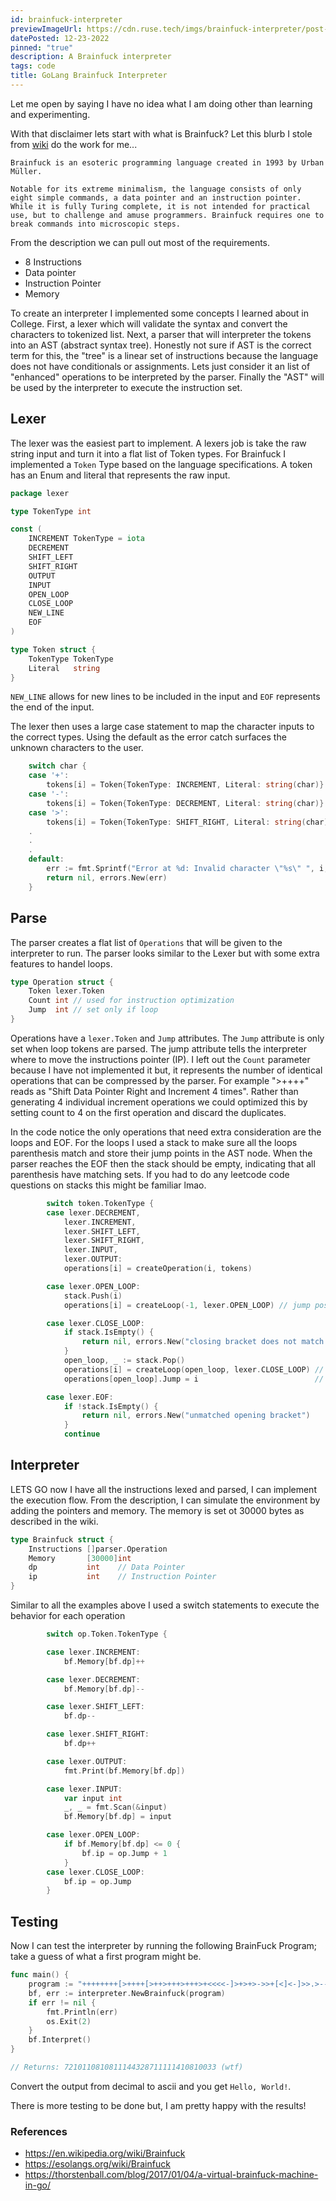 ```yaml
---
id: brainfuck-interpreter
previewImageUrl: https://cdn.ruse.tech/imgs/brainfuck-interpreter/post-icon.jpg
datePosted: 12-23-2022
pinned: "true"
description: A Brainfuck interpreter
tags: code
title: GoLang Brainfuck Interpreter
---
```


Let me open by saying I have no idea what I am doing other than learning and experimenting.

With that disclaimer lets start with what is Brainfuck? Let this blurb I stole from [wiki](https://en.wikipedia.org/wiki/Brainfuck) do the work for me...

```text
Brainfuck is an esoteric programming language created in 1993 by Urban Müller.

Notable for its extreme minimalism, the language consists of only eight simple commands, a data pointer and an instruction pointer. While it is fully Turing complete, it is not intended for practical use, but to challenge and amuse programmers. Brainfuck requires one to break commands into microscopic steps.
```

From the description we can pull out most of the requirements.

- 8 Instructions
- Data pointer
- Instruction Pointer
- Memory

To create an interpreter I implemented some concepts I learned about in College. First, a lexer which will validate the syntax and convert the characters to tokenized list. Next, a parser that will interpreter the tokens into an AST (abstract syntax tree). Honestly not sure if AST is the correct term for this, the "tree" is a linear set of instructions because the language does not have conditionals or assignments. Lets just consider it an list of "enhanced" operations to be interpreted by the parser. Finally the "AST" will be used by the interpreter to execute the instruction set.

## Lexer

The lexer was the easiest part to implement. A lexers job is take the raw string input and turn it into a flat list of Token types. For Brainfuck I implemented a `Token` Type based on the language specifications. A token has an Enum and literal that represents the raw input.

```go
package lexer

type TokenType int

const (
	INCREMENT TokenType = iota
	DECREMENT
	SHIFT_LEFT
	SHIFT_RIGHT
	OUTPUT
	INPUT
	OPEN_LOOP
	CLOSE_LOOP
	NEW_LINE
	EOF
)

type Token struct {
	TokenType TokenType
	Literal   string
}
```

`NEW_LINE` allows for new lines to be included in the input and `EOF` represents the end of the input.

The lexer then uses a large case statement to map the character inputs to the correct types. Using the default as the error catch surfaces the unknown characters to the user.

```go
    switch char {
    case '+':
        tokens[i] = Token{TokenType: INCREMENT, Literal: string(char)}
    case '-':
        tokens[i] = Token{TokenType: DECREMENT, Literal: string(char)}
    case '>':
        tokens[i] = Token{TokenType: SHIFT_RIGHT, Literal: string(char)}
    .
    .
    .
    default:
        err := fmt.Sprintf("Error at %d: Invalid character \"%s\" ", i, string(char))
        return nil, errors.New(err)
    }
```

## Parse

The parser creates a flat list of `Operations` that will be given to the interpreter to run. The parser looks similar to the Lexer but with some extra features to handel loops.

```go
type Operation struct {
	Token lexer.Token
	Count int // used for instruction optimization
	Jump  int // set only if loop
}
```

Operations have a `lexer.Token` and `Jump` attributes. The `Jump` attribute is only set when loop tokens are parsed. The jump attribute tells the interpreter where to move the instructions pointer (IP). I left out the `Count` parameter because I have not implemented it but, it represents the number of identical operations that can be compressed by the parser. For example ">++++" reads as "Shift Data Pointer Right and Increment 4 times". Rather than generating 4 individual increment operations we could optimized this by setting count to 4 on the first operation and discard the duplicates.

In the code notice the only operations that need extra consideration are the loops and EOF. For the loops I used a stack to make sure all the loops parenthesis match and store their jump points in the AST node. When the parser reaches the EOF then the stack should be empty, indicating that all parenthesis have matching sets. If you had to do any leetcode code questions on stacks this might be familiar lmao.

```go
		switch token.TokenType {
		case lexer.DECREMENT,
			lexer.INCREMENT,
			lexer.SHIFT_LEFT,
			lexer.SHIFT_RIGHT,
			lexer.INPUT,
			lexer.OUTPUT:
			operations[i] = createOperation(i, tokens)

		case lexer.OPEN_LOOP:
			stack.Push(i)
			operations[i] = createLoop(-1, lexer.OPEN_LOOP) // jump position is unknown for now

		case lexer.CLOSE_LOOP:
			if stack.IsEmpty() {
				return nil, errors.New("closing bracket does not match any opening bracket")
			}
			open_loop, _ := stack.Pop()
			operations[i] = createLoop(open_loop, lexer.CLOSE_LOOP) // send end loop jump
			operations[open_loop].Jump = i                          // set the open loop jmp to end

		case lexer.EOF:
			if !stack.IsEmpty() {
				return nil, errors.New("unmatched opening bracket")
			}
			continue
```

## Interpreter

LETS GO now I have all the instructions lexed and parsed, I can implement the execution flow. From the description, I can simulate the environment by adding the pointers and memory. The memory is set ot 30000 bytes as described in the wiki.

```go
type Brainfuck struct {
	Instructions []parser.Operation
	Memory       [30000]int
	dp           int    // Data Pointer
	ip           int    // Instruction Pointer
}
```

Similar to all the examples above I used a switch statements to execute the behavior for each operation

```go
		switch op.Token.TokenType {

		case lexer.INCREMENT:
			bf.Memory[bf.dp]++

		case lexer.DECREMENT:
			bf.Memory[bf.dp]--

		case lexer.SHIFT_LEFT:
			bf.dp--

		case lexer.SHIFT_RIGHT:
			bf.dp++

		case lexer.OUTPUT:
			fmt.Print(bf.Memory[bf.dp])

		case lexer.INPUT:
			var input int
			_, _ = fmt.Scan(&input)
			bf.Memory[bf.dp] = input

		case lexer.OPEN_LOOP:
			if bf.Memory[bf.dp] <= 0 {
				bf.ip = op.Jump + 1
			}
		case lexer.CLOSE_LOOP:
			bf.ip = op.Jump
		}
```

## Testing

Now I can test the interpreter by running the following BrainFuck Program; take a guess of what a first program might be.

```go
func main() {
    program := "++++++++[>++++[>++>+++>+++>+<<<<-]>+>+>->>+[<]<-]>>.>---.+++++++..+++.>>.<-.<.+++.------.--------.>>+.>++."
	bf, err := interpreter.NewBrainfuck(program)
	if err != nil {
		fmt.Println(err)
		os.Exit(2)
	}
	bf.Interpret()
}

// Returns: 7210110810811144328711111410810033 (wtf)
```

Convert the output from decimal to ascii and you get `Hello, World!`.

There is more testing to be done but, I am pretty happy with the results!

### References

- https://en.wikipedia.org/wiki/Brainfuck
- https://esolangs.org/wiki/Brainfuck
- https://thorstenball.com/blog/2017/01/04/a-virtual-brainfuck-machine-in-go/
